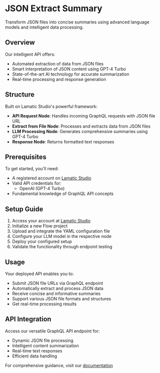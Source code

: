 # JSON Extract Summary

Transform JSON files into concise summaries using advanced language models and intelligent data processing.

## Overview
Our intelligent API offers:
- Automated extraction of data from JSON files
- Smart interpretation of JSON content using GPT-4 Turbo
- State-of-the-art AI technology for accurate summarization
- Real-time processing and response generation

## Structure
Built on Lamatic Studio's powerful framework:
- **API Request Node**: Handles incoming GraphQL requests with JSON file URL
- **Extract from File Node**: Processes and extracts data from JSON files
- **LLM Processing Node**: Generates comprehensive summaries using GPT-4 Turbo
- **Response Node**: Returns formatted text responses

## Prerequisites
To get started, you'll need:
- A registered account on [Lamatic Studio](https://studio.lamatic.ai)
- Valid API credentials for:
  - OpenAI (GPT-4 Turbo)
- Fundamental knowledge of GraphQL API concepts

## Setup Guide
1. Access your account at [Lamatic Studio](https://studio.lamatic.ai)
2. Initialize a new Flow project
3. Upload and integrate the YAML configuration file
4. Configure your LLM model in the respective node
5. Deploy your configured setup
6. Validate the functionality through endpoint testing

## Usage
Your deployed API enables you to:
- Submit JSON file URLs via GraphQL endpoint
- Automatically extract and process JSON data
- Receive concise and informative summaries
- Support various JSON file formats and structures
- Get real-time processing results

## API Integration
Access our versatile GraphQL API endpoint for:
- Dynamic JSON file processing
- Intelligent content summarization
- Real-time text responses
- Efficient data handling

For comprehensive guidance, visit our [documentation](https://lamatic.ai/docs)
